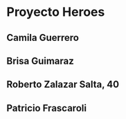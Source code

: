 # Proyecto Heroes 

## Camila Guerrero
## Brisa Guimaraz
## Roberto Zalazar Salta, 40 
## Patricio Frascaroli